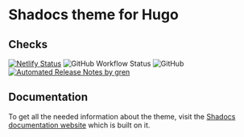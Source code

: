 # Shadocs theme for Hugo

## Checks

[![Netlify Status](https://api.netlify.com/api/v1/badges/37c46c00-9102-4f93-bbd5-84916f2a400d/deploy-status)](https://app.netlify.com/sites/wonderful-payne-242560/deploys)
![GitHub Workflow Status](https://img.shields.io/github/workflow/status/jgazeau/shadocs/Main?label=Hugo%20build)
![GitHub](https://img.shields.io/github/license/jgazeau/shadocs)
[![Automated Release Notes by gren](https://img.shields.io/badge/%F0%9F%A4%96-release%20notes-00B2EE.svg)](https://github-tools.github.io/github-release-notes/)

## Documentation

To get all the needed information about the theme, visit the [Shadocs documentation website](https://shadocs.netlify.app/) which is built on it.